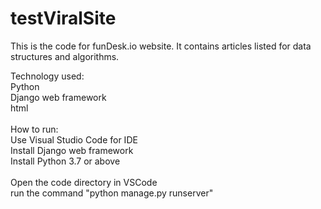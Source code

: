# testViralSite

This is the code for funDesk.io website. It contains articles listed for data structures and algorithms.

Technology used: <br>
Python <br>
Django web framework <br>
html <br>
<br>
How to run: <br>
Use Visual Studio Code for IDE <br>
Install Django web framework <br>
Install Python 3.7 or above <br>
<br>
Open the code directory in VSCode <br>
run the command "python manage.py runserver" <br>
